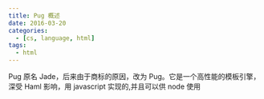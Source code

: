 ```yaml
---
title: Pug 概述
date: 2016-03-20
categories:
  - [cs, language, html]
tags:
  - html
---
```


Pug 原名 Jade，后来由于商标的原因，改为 Pug。它是一个高性能的模板引擎，深受 Haml 影响，用 javascript 实现的,并且可以供 node 使用
